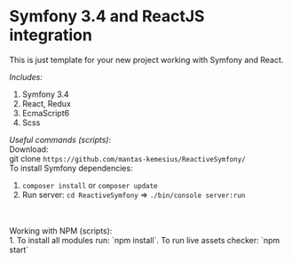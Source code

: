 Symfony 3.4 and ReactJS integration
=======

This is just template for your new project working with Symfony and React.

*Includes:*
1. Symfony 3.4
2. React, Redux
3. EcmaScript6
4. Scss

*Useful commands (scripts)*:
<br>
Download:
<br>
git clone `https://github.com/mantas-kemesius/ReactiveSymfony/`
<br>
To install Symfony dependencies:
<br>
1. `composer install` or `composer update`
2. Run server: `cd ReactiveSymfony` => `./bin/console server:run`
<br>
<br>
Working with NPM (scripts):
<br>
1. To install all modules run: `npm install`. To run live assets checker: `npm start`
